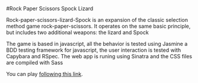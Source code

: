 #Rock Paper Scissors Spock Lizard
																		
Rock-paper-scissors-lizard-Spock is an expansion of the classic selection method game rock-paper-scissors. It operates on the same basic principle, but includes two additional weapons: the lizard and Spock 

The game is based in javascript, all the behavior is tested using Jasmine a BDD testing framework for javascript, the user interaction is tested with Capybara and RSpec. The web app is runing using Sinatra and the CSS files are compiled with Sass

You can play [following this link](http://spock-lizard.herokuapp.com/).
